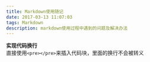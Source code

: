 ```yaml
---
title: Markdown使用随记
date: 2017-03-13 11:07:03
tags: Markdown
description: markdown使用过程中遇到的问题及解决办法
---
```

**实现代码换行**
<br>直接使用`<pre></pre>`来插入代码块，里面的换行不会被转义